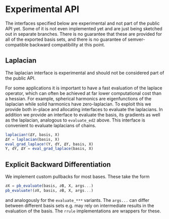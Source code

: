 
# Experimental API 

The interfaces specified below are experimental and not part of the public API yet. Some of it is not even implemented yet and are just being sketched out in separate branches. There is no guarantee that these are provided for all of the exported basis sets, and there is no guarantee of semver-compatible backward compatibility at this point.

## Laplacian 

The laplacian interface is experimental and should not be considered part of the public API. 

For some applications it is important to have a fast evaluation of the laplace operator, which can often be achieved at far lower computational cost than a hessian. For example, spherical harmonics are eigenfunctions of the laplacian while solid harmonics have zero-laplacian. To exploit this we provide both in-place and allocating interfaces to evaluate the laplacians. In addition we provide an interface to evaluate the basis, its gradients as well as the laplacian, analogous to `evaluate_ed2` above. This interface is convenient to evaluate laplacians of chains.

```julia
laplacian!(ΔY, basis, X)
ΔY = laplacian(basis, X)
eval_grad_laplace!(Y, dY, ΔY, basis, X)
Y, dY, ΔY = eval_grad_laplace(basis, X)
```

## Explicit Backward Differentiation

We implement custom pullbacks for most bases. These  take the form
```julia
∂X = pb_evaluate(basis, ∂B, X, args...)
pb_evaluate!(∂X, basis, ∂B, X, args...)
```
and analogously for the `evaluate_***` variants. The `args...` can differ between different basis sets e.g. may rely on intermediate results in the evaluation of the basis. The `rrule` implementations are wrappers for these.
